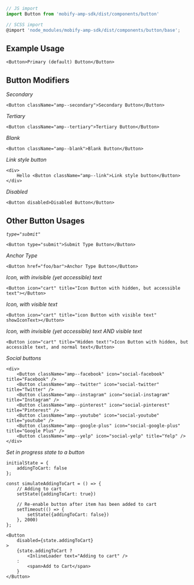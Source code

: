 ```js
// JS import
import Button from 'mobify-amp-sdk/dist/components/button'

// SCSS import
@import 'node_modules/mobify-amp-sdk/dist/components/button/base';
```


## Example Usage

    <Button>Primary (default) Button</Button>

## Button Modifiers

*Secondary*

    <Button className="amp--secondary">Secondary Button</Button>

*Tertiary*

    <Button className="amp--tertiary">Tertiary Button</Button>

*Blank*

    <Button className="amp--blank">Blank Button</Button>

*Link style button*

    <div>
        Hello <Button className="amp--link">Link style button</Button>
    </div>

*Disabled*

    <Button disabled>Disabled Button</Button>

## Other Button Usages

*`type="submit"`*

    <Button type="submit">Submit Type Button</Button>

*Anchor Type*

    <Button href="foo/bar">Anchor Type Button</Button>

*Icon, with invisible (yet accessible) text*

    <Button icon="cart" title="Icon Button with hidden, but accessible text"></Button>

*Icon, with visible text*

    <Button icon="cart" title="icon Button with visible text" showIconText></Button>

*Icon, with invisible (yet accessible) text AND visible text*

    <Button icon="cart" title="Hidden text!">Icon Button with hidden, but accessible text, and normal text</Button>

*Social buttons*

    <div>
        <Button className="amp--facebook" icon="social-facebook" title="Facebook" />
        <Button className="amp--twitter" icon="social-twitter" title="Twitter" />
        <Button className="amp--instagram" icon="social-instagram" title="Instagram" />
        <Button className="amp--pinterest" icon="social-pinterest" title="Pinterest" />
        <Button className="amp--youtube" icon="social-youtube" title="youtube" />
        <Button className="amp--google-plus" icon="social-google-plus" title="Google Plus" />
        <Button className="amp--yelp" icon="social-yelp" title="Yelp" />
    </div>

*Set in progress state to a button*

    initialState = {
        addingToCart: false
    };

    const simulateAddingToCart = () => {
        // Adding to cart
        setState({addingToCart: true})

        // Re-enable button after item has been added to cart
        setTimeout(() => {
            setState({addingToCart: false})
        }, 2000)
    };

    <Button
        disabled={state.addingToCart}
    >
        {state.addingToCart ?
            <InlineLoader text="Adding to cart" />
        :
            <span>Add to Cart</span>
        }
    </Button>
